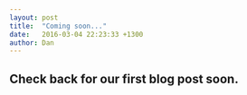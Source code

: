 ```yaml
---
layout: post
title:  "Coming soon..."
date:   2016-03-04 22:23:33 +1300
author: Dan
---
```


## Check back for our first blog post soon. 
